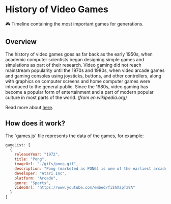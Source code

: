 # History of Video Games
:video_game: Timeline containing the most important games for generations.

## Overview

The history of video games goes as far back as the early 1950s, when academic computer scientists began designing simple games and simulations as part of their research. Video gaming did not reach mainstream popularity until the 1970s and 1980s, when video arcade games and gaming consoles using joysticks, buttons, and other controllers, along with graphics on computer screens and home computer games were introduced to the general public. Since the 1980s, video gaming has become a popular form of entertainment and a part of modern popular culture in most parts of the world. *(from en.wikipedia.org)*

Read more about [here](https://en.wikipedia.org/wiki/History_of_video_games).

## How does it work?

The ´games.js´ file represents the data of the games, for example:
```javascript
gameList: [
  {
    releaseYear: "1972",
    title: "Pong",
    imageUrl: "./gifs/pong.gif",
    description: "Pong (marketed as PONG) is one of the earliest arcade video games and the very first sports arcade video game. It is a table tennis sports game featuring simple two-dimensional graphics.",
    developer: "Atari Inc",
    platform: "Arcade",
    genre: "Sports",
    videoUrl: "https://www.youtube.com/embed/fiShX2pTz9A"
  }
]
```
